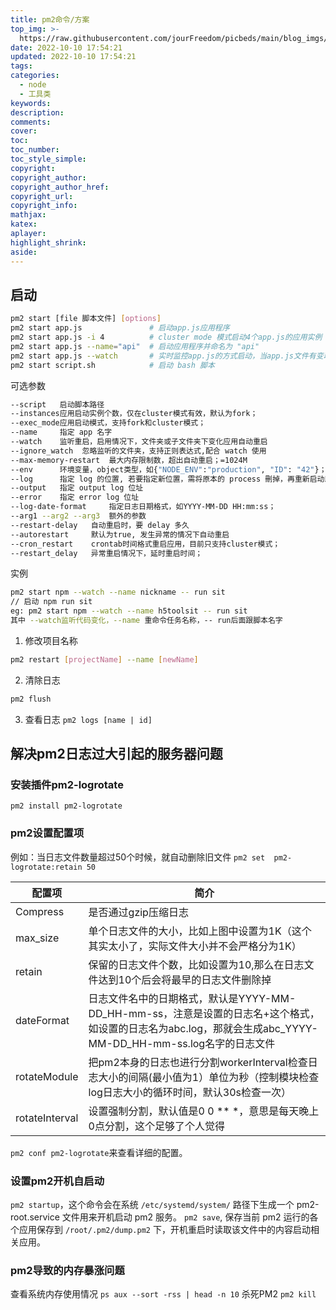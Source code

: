 ```yaml
---
title: pm2命令/方案
top_img: >-
  https://raw.githubusercontent.com/jourFreedom/picbeds/main/blog_imgs/8ea16b280878493e8b07cd4f33c4b465_9b9b8903ca754025ae8507dbb805525a_thumb.jpg
date: 2022-10-10 17:54:21
updated: 2022-10-10 17:54:21
tags:
categories: 
  - node
  - 工具类
keywords:
description:
comments:
cover:
toc:
toc_number:
toc_style_simple:
copyright:
copyright_author:
copyright_author_href:
copyright_url:
copyright_info:
mathjax:
katex:
aplayer:
highlight_shrink:
aside:
---
```


## 启动

```bash
pm2 start [file 脚本文件] [options]
pm2 start app.js               # 启动app.js应用程序
pm2 start app.js -i 4          # cluster mode 模式启动4个app.js的应用实例      # 4个应用程序会自动进行负载均衡
pm2 start app.js --name="api"  # 启动应用程序并命名为 "api"
pm2 start app.js --watch       # 实时监控app.js的方式启动，当app.js文件有变动时，pm2会自动reload
pm2 start script.sh            # 启动 bash 脚本
```

可选参数

```bash
--script   启动脚本路径
--instances应用启动实例个数，仅在cluster模式有效，默认为fork；
--exec_mode应用启动模式，支持fork和cluster模式；
--name     指定 app 名字
--watch    监听重启，启用情况下，文件夹或子文件夹下变化应用自动重启
--ignore_watch  忽略监听的文件夹，支持正则表达式,配合 watch 使用
--max-memory-restart  最大内存限制数，超出自动重启；=1024M
--env      环境变量，object类型，如{"NODE_ENV":"production", "ID": "42"}；
--log      指定 log 的位置, 若要指定新位置，需将原本的 process 刪掉，再重新启动即可
--output   指定 output log 位址
--error    指定 error log 位址
--log-date-format     指定日志日期格式，如YYYY-MM-DD HH:mm:ss；
--arg1 --arg2 --arg3  额外的参数
--restart-delay   自动重启时，要 delay 多久
--autorestart     默认为true, 发生异常的情况下自动重启
--cron_restart    crontab时间格式重启应用，目前只支持cluster模式；
--restart_delay   异常重启情况下，延时重启时间；
```

实例

```bash
pm2 start npm --watch --name nickname -- run sit
// 启动 npm run sit
eg: pm2 start npm --watch --name h5toolsit -- run sit
其中 --watch监听代码变化，--name 重命令任务名称，-- run后面跟脚本名字
```

1. 修改项目名称

```bash
pm2 restart [projectName] --name [newName]
```

2. 清除日志

```bash
pm2 flush
```

3. 查看日志
`pm2 logs [name | id]`

## 解决pm2日志过大引起的服务器问题

### 安装插件pm2-logrotate

 `pm2 install pm2-logrotate`

### pm2设置配置项

例如：当日志文件数量超过50个时候，就自动删除旧文件
`pm2 set  pm2-logrotate:retain 50`

| 配置项 | 简介|
| ---- | ---- |
| Compress | 是否通过gzip压缩日志 |
|max_size | 单个日志文件的大小，比如上图中设置为1K（这个其实太小了，实际文件大小并不会严格分为1K）|
|retain|保留的日志文件个数，比如设置为10,那么在日志文件达到10个后会将最早的日志文件删除掉|
|dateFormat|日志文件名中的日期格式，默认是YYYY-MM-DD_HH-mm-ss，注意是设置的日志名+这个格式，如设置的日志名为abc.log，那就会生成abc_YYYY-MM-DD_HH-mm-ss.log名字的日志文件|
|rotateModule|把pm2本身的日志也进行分割workerInterval检查日志大小的间隔(最小值为1）单位为秒（控制模块检查log日志大小的循环时间，默认30s检查一次）|
|rotateInterval|设置强制分割，默认值是0 0 ** *，意思是每天晚上0点分割，这个足够了个人觉得|

`pm2 conf pm2-logrotate`来查看详细的配置。

### 设置pm2开机自启动

`pm2 startup`，这个命令会在系统 `/etc/systemd/system/` 路径下生成一个 pm2-root.service 文件用来开机启动 pm2 服务。
`pm2 save`, 保存当前 pm2 运行的各个应用保存到 `/root/.pm2/dump.pm2` 下，开机重启时读取该文件中的内容启动相关应用。

### pm2导致的内存暴涨问题

查看系统内存使用情况
`ps aux --sort -rss | head -n 10`
杀死PM2
`pm2 kill`
